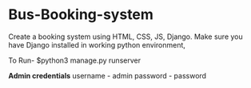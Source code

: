 # Bus-Booking-system
Create a booking system using HTML, CSS, JS, Django.
Make sure you have Django installed in working python environment,


To Run-
$python3 manage.py runserver

**Admin credentials**
username - admin
password - password
